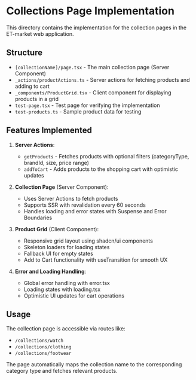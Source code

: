 # Collections Page Implementation

This directory contains the implementation for the collection pages in the ET-market web application.

## Structure

- `[collectionName]/page.tsx` - The main collection page (Server Component)
- `_actions/productActions.ts` - Server actions for fetching products and adding to cart
- `_components/ProductGrid.tsx` - Client component for displaying products in a grid
- `test-page.tsx` - Test page for verifying the implementation
- `test-products.ts` - Sample product data for testing

## Features Implemented

1. **Server Actions**:
   - `getProducts` - Fetches products with optional filters (categoryType, brandId, size, price range)
   - `addToCart` - Adds products to the shopping cart with optimistic updates

2. **Collection Page** (Server Component):
   - Uses Server Actions to fetch products
   - Supports SSR with revalidation every 60 seconds
   - Handles loading and error states with Suspense and Error Boundaries

3. **Product Grid** (Client Component):
   - Responsive grid layout using shadcn/ui components
   - Skeleton loaders for loading states
   - Fallback UI for empty states
   - Add to Cart functionality with useTransition for smooth UX

4. **Error and Loading Handling**:
   - Global error handling with error.tsx
   - Loading states with loading.tsx
   - Optimistic UI updates for cart operations

## Usage

The collection page is accessible via routes like:
- `/collections/watch`
- `/collections/clothing`
- `/collections/footwear`

The page automatically maps the collection name to the corresponding category type and fetches relevant products.